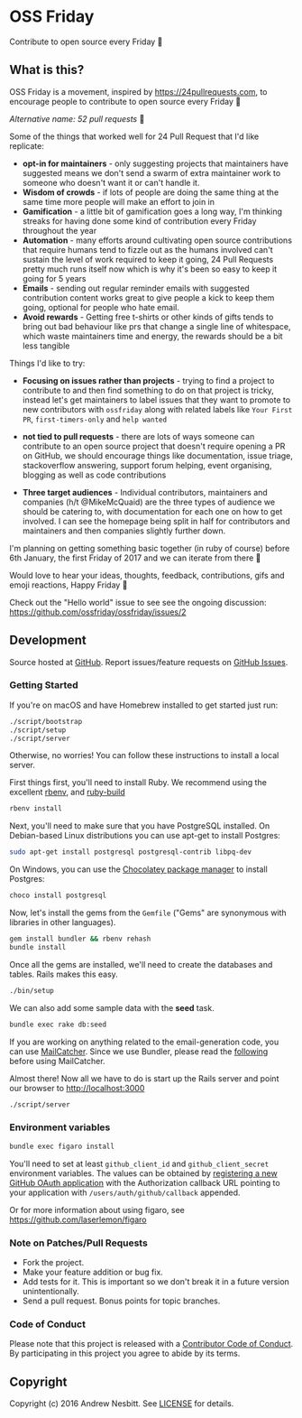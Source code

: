# OSS Friday

Contribute to open source every Friday :beers:

## What is this?

OSS Friday is a movement, inspired by https://24pullrequests.com, to encourage people to contribute to open source every Friday :christmas_tree:

*Alternative name: 52 pull requests* 🤣

Some of the things that worked well for 24 Pull Request that I'd like replicate:

- **opt-in for maintainers** - only suggesting projects that maintainers have suggested means we don't send a swarm of extra maintainer work to someone who doesn't want it or can't handle it.
- **Wisdom of crowds** - if lots of people are doing the same thing at the same time more people will make an effort to join in
- **Gamification** - a little bit of gamification goes a long way, I'm thinking streaks for having done some kind of contribution every Friday throughout the year
- **Automation** - many efforts around cultivating open source contributions that require humans tend to fizzle out as the humans involved can't sustain the level of work required to keep it going, 24 Pull Requests pretty much runs itself now which is why it's been so easy to keep it going for 5 years
- **Emails** - sending out regular reminder emails with suggested contribution content works great to give people a kick to keep them going, optional for people who hate email.
- **Avoid rewards** - Getting free t-shirts or other kinds of gifts tends to bring out bad behaviour like prs that change a single line of whitespace, which waste maintainers time and energy, the rewards should be a bit less tangible

Things I'd like to try:

- **Focusing on issues rather than projects** - trying to find a project to contribute to and then find something to do on that project is tricky, instead let's get maintainers to label issues that they want to promote to new contributors with `ossfriday` along with related labels like `Your First PR`, `first-timers-only` and `help wanted`

- **not tied to pull requests** - there are lots of ways someone can contribute to an open source project that doesn't require opening a PR on GitHub, we should encourage things like documentation, issue triage, stackoverflow answering, support forum helping, event organising, blogging as well as code contributions

- **Three target audiences** - Individual contributors, maintainers and companies (h/t @MikeMcQuaid) are the three types of audience we should be catering to, with documentation for each one on how to get involved. I can see the homepage being split in half for contributors and maintainers and then companies slightly further down.

I'm planning on getting something basic together (in ruby of course) before 6th January, the first Friday of 2017 and we can iterate from there 🚀

Would love to hear your ideas, thoughts, feedback, contributions, gifs and emoji reactions, Happy Friday 🍻

Check out the "Hello world" issue to see see the ongoing discussion: https://github.com/ossfriday/ossfriday/issues/2

## Development

Source hosted at [GitHub](https://github.com/ossfriday/ossfriday).
Report issues/feature requests on [GitHub Issues](https://github.com/ossfriday/ossfriday/issues).

### Getting Started

If you're on macOS and have Homebrew installed to get started just run:
```bash
./script/bootstrap
./script/setup
./script/server
```

Otherwise, no worries! You can follow these instructions to install a local server.

First things first, you'll need to install Ruby. We recommend using the excellent [rbenv](https://github.com/rbenv/rbenv),
and [ruby-build](https://github.com/rbenv/ruby-build)

```bash
rbenv install
```

Next, you'll need to make sure that you have PostgreSQL installed. On Debian-based Linux distributions you can use apt-get to install Postgres:

```bash
sudo apt-get install postgresql postgresql-contrib libpq-dev
```

On Windows, you can use the [Chocolatey package manager](http://chocolatey.org/) to install Postgres:

```bash
choco install postgresql
```

Now, let's install the gems from the `Gemfile` ("Gems" are synonymous with libraries in other
languages).

```bash
gem install bundler && rbenv rehash
bundle install
```

Once all the gems are installed, we'll need to create the databases and
tables. Rails makes this easy.

```bash
./bin/setup
```

We can also add some sample data with the **seed** task.

```bash
bundle exec rake db:seed
```

If you are working on anything related to the email-generation code, you can use [MailCatcher](https://github.com/sj26/mailcatcher).
Since we use Bundler, please read the [following](https://github.com/sj26/mailcatcher#bundler) before using MailCatcher.

Almost there! Now all we have to do is start up the Rails server and point
our browser to <http://localhost:3000>

```bash
./script/server
```

### Environment variables

```bash
bundle exec figaro install
```

You'll need to set at least `github_client_id` and `github_client_secret` environment variables. The values can be obtained by [registering a new GitHub OAuth application](https://github.com/settings/applications/new) with the Authorization callback URL pointing to your application with `/users/auth/github/callback` appended.

Or for more information about using figaro, see https://github.com/laserlemon/figaro

### Note on Patches/Pull Requests

 * Fork the project.
 * Make your feature addition or bug fix.
 * Add tests for it. This is important so we don't break it in a future version unintentionally.
 * Send a pull request. Bonus points for topic branches.

### Code of Conduct

Please note that this project is released with a [Contributor Code of Conduct](CODE_OF_CONDUCT.md). By participating in this project you agree to abide by its terms.

## Copyright

Copyright (c) 2016 Andrew Nesbitt. See [LICENSE](https://github.com/ossfriday/ossfriday/blob/master/LICENSE.txt) for details.
